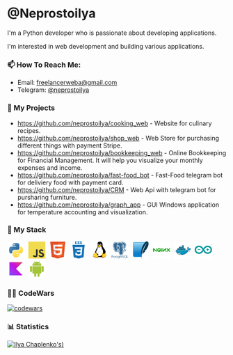 # @Neprostoilya

I'm a Python developer who is passionate about developing applications.

I'm interested in web development and building various applications.

### 📫 How To Reach Me:

- Email: [freelancerweba@gmail.com](freelancerweba@gmail.com)
- Telegram: [@neprostoilya](https://t.me/neprostoilya)



### 🌱 My Projects                                    

 - https://github.com/neprostoilya/cooking_web  -  Website for culinary recipes.
 - https://github.com/neprostoilya/shop_web  -  Web Store for purchasing different things with payment Stripe.
 - https://github.com/neprostoilya/bookkeeping_web  -  Online Bookkeeping for Financial Management. It will help you visualize your monthly expenses and income.
 - https://github.com/neprostoilya/fast-food_bot  -  Fast-Food telegram bot for deliviery food with payment card.
 - https://github.com/neprostoilya/CRM  -  Web Api with telegram bot for pursharing furniture.
 - https://github.com/neprostoilya/graph_app  -  GUI Windows application for temperature accounting and visualization.


### 💼 My Stack
<div>
  <img src="https://github.com/devicons/devicon/blob/master/icons/python/python-original.svg" title="Python" alt="Python" width="40" height="40"/>&nbsp;
  <img src="https://github.com/devicons/devicon/blob/master/icons/javascript/javascript-original.svg" title="JavaScript" alt="JavaScript" width="40" height="40"/>&nbsp;
  <img src="https://github.com/devicons/devicon/blob/master/icons/html5/html5-original.svg" title="HTML5" alt="HTML" width="40" height="40"/>&nbsp;
  <img src="https://github.com/devicons/devicon/blob/master/icons/css3/css3-plain-wordmark.svg"  title="CSS3" alt="CSS" width="40" height="40"/>&nbsp;
  <img src="https://github.com/devicons/devicon/blob/master/icons/linux/linux-original.svg" title="linux" alt="linux" width="40" height="40"/>&nbsp;
  <img src="https://github.com/devicons/devicon/blob/master/icons/postgresql/postgresql-plain-wordmark.svg" title="postgresql" alt="postgresql" width="40" height="40"/>&nbsp;
  <img src="https://github.com/devicons/devicon/blob/master/icons/sqlite/sqlite-original.svg" title="sqlite" alt="sqlite" width="40" height="40"/>&nbsp;
  <img src="https://github.com/devicons/devicon/blob/master/icons/nginx/nginx-original.svg" title="nginx" alt="nginx " width="40" height="40"/>&nbsp;
  <img src="https://github.com/devicons/devicon/blob/master/icons/docker/docker-original.svg" title="docker" alt="docker" width="40" height="40"/>&nbsp;
  <img src="https://github.com/devicons/devicon/blob/master/icons/arduino/arduino-original.svg" title="arduino" alt="arduino" width="40" height="40"/>&nbsp; 
  <img src="https://github.com/devicons/devicon/blob/master/icons/kotlin/kotlin-original.svg" title="kotlin" alt="kotlin" width="40" height="40"/>&nbsp; 
  <img src="https://github.com/devicons/devicon/blob/master/icons/android/android-original.svg" title="android" alt="android" width="40" height="40"/>&nbsp; 
 
</div>


### 👨‍💻 CodeWars
[![codewars](https://www.codewars.com/users/neprostoilya/badges/large)](https://www.codewars.com/users/neprostoilya)   

### 📊 Statistics

[![Ilya Chaplenko's](https://github-readme-stats.vercel.app/api?username=neprostoilya&show_icons=true&theme=transparent))](https://github.com/neprostoilya/github-readme-stats)


